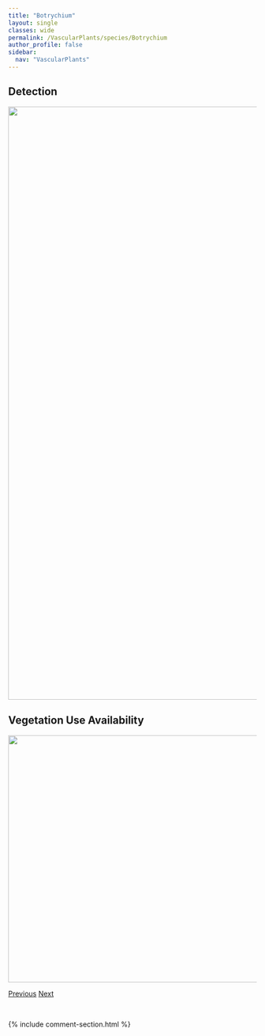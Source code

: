 ```yaml
---
title: "Botrychium"
layout: single
classes: wide
permalink: /VascularPlants/species/Botrychium
author_profile: false
sidebar:
  nav: "VascularPlants"
---
```


<h2>Detection</h2>

<a href="https://drive.google.com/uc?export=view&id=1vwW0p840LkCxB8I0qRJyPhD5j3CJYN_M">
<img src="https://drive.google.com/uc?export=view&id=1vwW0p840LkCxB8I0qRJyPhD5j3CJYN_M" height = "1200" width = "800">
</a>


<h2>Vegetation Use Availability</h2>

<a href="https://drive.google.com/uc?export=view&id=1oEgiuqKocM4nwsSkCTcIRwNai8_yCzCV">
<img src="https://drive.google.com/uc?export=view&id=1oEgiuqKocM4nwsSkCTcIRwNai8_yCzCV" height = "500" width = "1000">
</a>


<a href="/DevelopmentWebsite/VascularPlants/species/BolboschoenusMaritimus" class="pagination--pager" title="Bolboschoenus maritimus">Previous</a> <a href="/DevelopmentWebsite/VascularPlants/species/BotrychiumCrenulatum" class="pagination--pager" title="Botrychium crenulatum">Next</a>

<p>&nbsp;</p>

{% include comment-section.html %}
